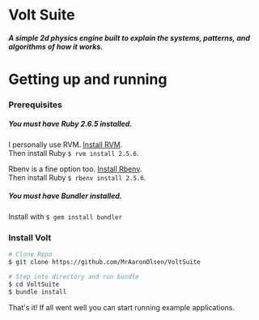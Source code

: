 # Volt Suite
##### A simple 2d physics engine built to explain the systems, patterns, and algorithms of how it works.

# Getting up and running
### Prerequisites

##### You must have Ruby 2.6.5 installed.

I personally use RVM. [Install RVM](https://rvm.io/rvm/install).<br>
Then install Ruby `$ rvm install 2.5.6`.

Rbenv is a fine option too. [Install Rbenv](https://github.com/rbenv/rbenv).<br>
Then install Ruby `$ rbenv install 2.5.6`.

##### You must have Bundler installed.
Install with `$ gem install bundler`

### Install Volt
```Bash
# Clone Repo
$ git clone https://github.com/MrAaronOlsen/VoltSuite

# Step into directory and run bundle
$ cd VoltSuite
$ bundle install
```
That's it! If all went well you can start running example applications.
